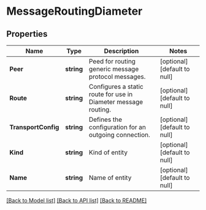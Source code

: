 # MessageRoutingDiameter

## Properties
Name | Type | Description | Notes
------------ | ------------- | ------------- | -------------
**Peer** | **string** | Peed for routing generic message protocol messages. | [optional] [default to null]
**Route** | **string** | Configures a static route for use in Diameter message routing. | [optional] [default to null]
**TransportConfig** | **string** | Defines the configuration for an outgoing connection. | [optional] [default to null]
**Kind** | **string** | Kind of entity | [optional] [default to null]
**Name** | **string** | Name of entity | [optional] [default to null]

[[Back to Model list]](../README.md#documentation-for-models) [[Back to API list]](../README.md#documentation-for-api-endpoints) [[Back to README]](../README.md)


